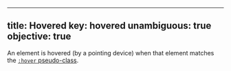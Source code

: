 ---
 title: Hovered
 key: hovered
 unambiguous: true
 objective: true
 ---

  An element is hovered (by a pointing device) when that element matches the [`:hover` pseudo-class](https://drafts.csswg.org/selectors-4/#hover-pseudo).